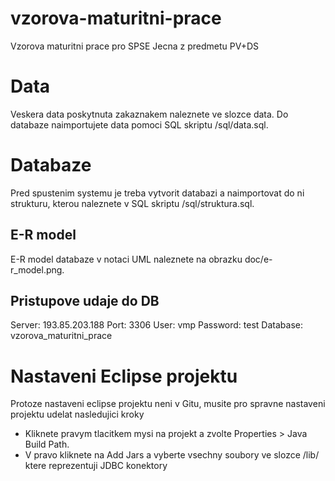 # vzorova-maturitni-prace
Vzorova maturitni prace pro SPSE Jecna z predmetu PV+DS 

# Data
Veskera data poskytnuta zakaznakem naleznete ve slozce data. Do databaze naimportujete data pomoci SQL skriptu /sql/data.sql.


# Databaze
Pred spustenim systemu je treba vytvorit databazi a naimportovat do ni strukturu, kterou naleznete v SQL skriptu /sql/struktura.sql. 

## E-R model
E-R model databaze v notaci UML naleznete na obrazku doc/e-r_model.png. 

## Pristupove udaje do DB
Server: 193.85.203.188
Port: 3306
User: vmp
Password: test
Database: vzorova_maturitni_prace

# Nastaveni Eclipse projektu

Protoze nastaveni eclipse projektu neni v Gitu, musite pro spravne nastaveni projektu udelat nasledujici kroky

* Kliknete pravym tlacitkem mysi na projekt a zvolte Properties > Java Build Path. 
* V pravo kliknete na Add Jars a vyberte vsechny soubory ve slozce /lib/ ktere reprezentuji JDBC konektory
